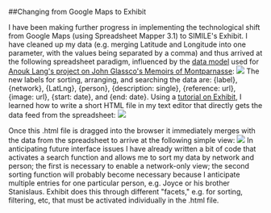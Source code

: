 ##Changing from Google Maps to Exhibit

I have been making further progress in implementing the technological shift from Google Maps (using Spreadsheet Mapper 3.1) to SIMILE's Exhibit. I have cleaned up my data (e.g. merging Latitude and Longitude into one parameter, with the values being separated by a comma) and thus arrived at the following spreadsheet paradigm, influenced by the [data model](https://spreadsheets.google.com/pub?key=0Au7lliaEmIOcdDJrc0VybWU0bTN2NndwUmtKc0t5ZGc&hl=en&output=html) used for [Anouk Lang's project on John Glassco's Memoirs of Montparnasse](http://aelang.net/projects/glassco.htm): 
![](https://dl.dropbox.com/u/11381261/NetworkedUlyssesNewDataModel.png) 
The new labels for sorting, arranging, and searching the data are: {label}, {network}, {LatLng}, {person}, {description: single}, {reference: url}, {image: url}, {start: date}, and {end: date}. Using a [tutorial on Exhibit](http://www.simile-widgets.org/wiki/Getting_Started), I learned how to write a short HTML file in my text editor that directly gets the data feed from the spreadsheet:
![](https://dl.dropbox.com/u/11381261/CodeSimpleExhibit.png)

Once this .html file is dragged into the browser it immediately merges with the data from the spreadsheet to arrive at the following simple view:
![](https://dl.dropbox.com/u/11381261/ExhibitSimpleView.png)
In anticipating future interface issues I have already written a bit of code that activates a search function and allows me to sort my data by network and person; the first is necessary to enable a network-only view; the second sorting function will probably become necessary because I anticipate multiple entries for one particular person, e.g. Joyce or his brother Stanislaus. Exhibit does this through different "facets," e.g. for sorting, filtering, etc, that must be activated individually in the .html file.   

 
